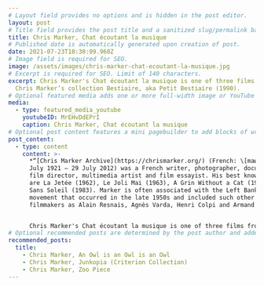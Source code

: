 ```yaml
---
# Layout field provides no options and is hidden in the post editor.
layout: post
# Title field provides the post title and a sanitized slug/permalink based on the title content. !!! Use a descriptive title and then do not change it !!!
title: Chris Marker, Chat écoutant la musique
# Published date is automatically generated upon creation of post.
date: 2021-07-23T18:30:09.960Z
# Image field is required for SEO.
image: /assets/images/chris-marker-chat-ecoutant-la-musique.jpg
# Excerpt is required for SEO. Limit of 140 characters.
excerpt: Chris Marker's Chat écoutant la musique is one of three films from
  Chris Marker’s collection Bestiaire, aka Petit Bestiaire (1990).
# Optional featured media adds one or more full-width image or YouTube embeds to the top of the post.
media:
  - type: featured_media_youtube
    youtubeID: MrEHvDdEPrI
    caption: Chris Marker, Chat écoutant la musique
# Optional post content features a mini pagebuilder to add blocks of written content, images, and YouTube embeds to the post. Recommended at least one instance of WYSIWYG block.
post_content:
  - type: content
    content: >-
      *“[Chris Marker Archive](https://chrismarker.org/) (French: \[maʁkɛʁ]; 29
      July 1921 – 29 July 2012) was a French writer, photographer, documentary
      film director, multimedia artist and film essayist. His best known films
      are La Jetée (1962), Le Joli Mai (1963), A Grin Without a Cat (1977) and
      Sans Soleil (1983). Marker is often associated with the Left Bank Cinema
      movement that occurred in the late 1950s and included such other
      filmmakers as Alain Resnais, Agnès Varda, Henri Colpi and Armand Gatti.”*


      Chris Marker's Chat écoutant la musique is one of three films from Chris Marker’s collection Bestiaire, aka Petit Bestiaire (1990).
# Optional recommended posts are determined by the post author and added here. This is good for SEO and internal linking.
recommended_posts:
  title:
    - Chris Marker, An Owl is an Owl is an Owl
    - Chris Marker, Junkopia (Criterion Collection)
    - Chris Marker, Zoo Piece
---
```

